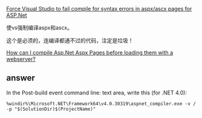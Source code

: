 [Force Visual Studio to fail compile for syntax errors in aspx/ascx pages for ASP.Net](http://stackoverflow.com/questions/21799963/force-visual-studio-to-fail-compile-for-syntax-errors-in-aspx-ascx-pages-for-asp)

使vs强制编译aspx和ascx。


这个是必须的，连编译都通不过的代码，注定是垃圾！


[How can I compile Asp.Net Aspx Pages before loading them with a webserver?](http://stackoverflow.com/questions/108405/how-can-i-compile-asp-net-aspx-pages-before-loading-them-with-a-webserver)



## answer

In the Post-build event command line: text area, write this (for .NET 4.0):

```
%windir%\Microsoft.NET\Framework64\v4.0.30319\aspnet_compiler.exe -v / -p "$(SolutionDir)$(ProjectName)"
```